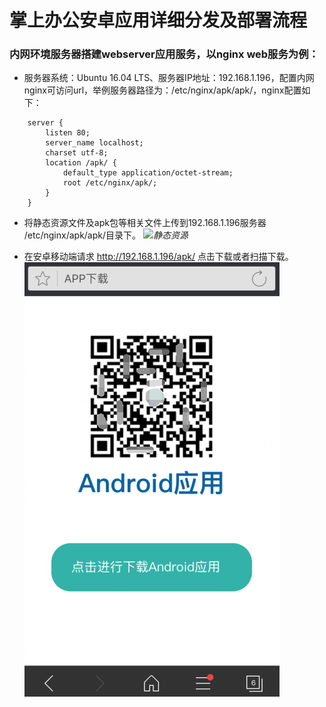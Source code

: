 # 掌上办公安卓应用详细分发及部署流程

### 内网环境服务器搭建webserver应用服务，以nginx web服务为例：

- 服务器系统：Ubuntu 16.04 LTS、服务器IP地址：192.168.1.196，配置内网nginx可访问url，举例服务器路径为：/etc/nginx/apk/apk/，nginx配置如下：

```
    server {
        listen 80;
        server_name localhost;
        charset utf-8;
        location /apk/ {
            default_type application/octet-stream;
            root /etc/nginx/apk/;
        }
    }
 ```
 
- 将静态资源文件及apk包等相关文件上传到192.168.1.196服务器 /etc/nginx/apk/apk/目录下。
*![静态资源](02_res.png)*

- 在安卓移动端请求 http://192.168.1.196/apk/ 点击下载或者扫描下载。
*![page](res/03_android_download.png)*






